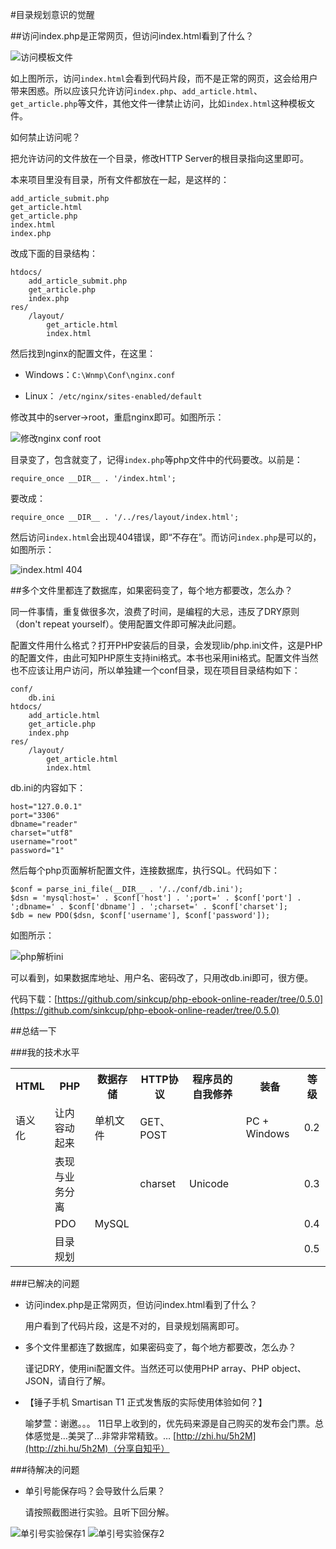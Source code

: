 #目录规划意识的觉醒

##访问index.php是正常网页，但访问index.html看到了什么？

![访问模板文件](http://com-163-sinkcup-php-web-tutorial-create-online-reader.qiniudn.com/some_files_should_not_be_accessed.png)

如上图所示，访问`index.html`会看到代码片段，而不是正常的网页，这会给用户带来困惑。所以应该只允许访问`index.php`、`add_article.html`、`get_article.php`等文件，其他文件一律禁止访问，比如`index.html`这种模板文件。

如何禁止访问呢？

把允许访问的文件放在一个目录，修改HTTP Server的根目录指向这里即可。

本来项目里没有目录，所有文件都放在一起，是这样的：

    add_article_submit.php
    get_article.html
    get_article.php
    index.html
    index.php

改成下面的目录结构：

    htdocs/
        add_article_submit.php
        get_article.php
        index.php
    res/
        /layout/
            get_article.html
            index.html

然后找到nginx的配置文件，在这里：

* Windows：`C:\Wnmp\Conf\nginx.conf`

* Linux： `/etc/nginx/sites-enabled/default`

修改其中的server->root，重启nginx即可。如图所示：

![修改nginx conf root](http://com-163-sinkcup-php-web-tutorial-create-online-reader.qiniudn.com/nginx_root.png)

目录变了，包含就变了，记得`index.php`等php文件中的代码要改。以前是：

    require_once __DIR__ . '/index.html';

要改成：

    require_once __DIR__ . '/../res/layout/index.html';

然后访问`index.html`会出现404错误，即“不存在”。而访问`index.php`是可以的，如图所示：

![index.html 404](http://com-163-sinkcup-php-web-tutorial-create-online-reader.qiniudn.com/index_404.png)

##多个文件里都连了数据库，如果密码变了，每个地方都要改，怎么办？

同一件事情，重复做很多次，浪费了时间，是编程的大忌，违反了DRY原则（don't repeat yourself）。使用配置文件即可解决此问题。

配置文件用什么格式？打开PHP安装后的目录，会发现lib/php.ini文件，这是PHP的配置文件，由此可知PHP原生支持ini格式。本书也采用ini格式。配置文件当然也不应该让用户访问，所以单独建一个conf目录，现在项目目录结构如下：

    conf/
        db.ini
    htdocs/
        add_article.html
        get_article.php
        index.php
    res/
        /layout/
            get_article.html
            index.html

db.ini的内容如下：

    host="127.0.0.1"
    port="3306"
    dbname="reader"
    charset="utf8"
    username="root"
    password="1"

然后每个php页面解析配置文件，连接数据库，执行SQL。代码如下：

    $conf = parse_ini_file(__DIR__ . '/../conf/db.ini');
    $dsn = 'mysql:host=' . $conf['host'] . ';port=' . $conf['port'] . ';dbname=' . $conf['dbname'] . ';charset=' . $conf['charset'];
    $db = new PDO($dsn, $conf['username'], $conf['password']);

如图所示：

![php解析ini](http://com-163-sinkcup-php-web-tutorial-create-online-reader.qiniudn.com/php_parse_ini.png)

可以看到，如果数据库地址、用户名、密码改了，只用改db.ini即可，很方便。

代码下载：[https://github.com/sinkcup/php-ebook-online-reader/tree/0.5.0](https://github.com/sinkcup/php-ebook-online-reader/tree/0.5.0)

##总结一下

###我的技术水平

<table>
    <tr>
        <th>HTML</th>
        <th>PHP</th>
        <th>数据存储</th>
        <th>HTTP协议</th>
        <th>程序员的自我修养</th>
        <th>装备</th>
        <th>等级</th>
    </tr>
    <tr>
        <td>语义化</td>
        <td>让内容动起来</td>
        <td>单机文件</td>
        <td>GET、POST</td>
        <td></td>
        <td>PC + Windows</td>
        <td>0.2</td>
    </tr>
    <tr>
        <td></td>
        <td>表现与业务分离</td>
        <td></td>
        <td>charset</td>
        <td>Unicode</td>
        <td></td>
        <td>0.3</td>
    </tr>
    <tr>
        <td></td>
        <td>PDO</td>
        <td>MySQL</td>
        <td></td>
        <td></td>
        <td></td>
        <td>0.4</td>
    </tr>
    <tr>
        <td></td>
        <td>目录规划</td>
        <td></td>
        <td></td>
        <td></td>
        <td></td>
        <td>0.5</td>
    </tr>

</table>


###已解决的问题

* 访问index.php是正常网页，但访问index.html看到了什么？

    用户看到了代码片段，这是不对的，目录规划隔离即可。

* 多个文件里都连了数据库，如果密码变了，每个地方都要改，怎么办？

    谨记DRY，使用ini配置文件。当然还可以使用PHP array、PHP object、JSON，请自行了解。

* 【锤子手机 Smartisan T1 正式发售版的实际使用体验如何？】

    喻梦萱：谢邀。。。 11日早上收到的，优先码来源是自己购买的发布会门票。总体感觉是…美哭了…非常非常精致。… [http://zhi.hu/5h2M](http://zhi.hu/5h2M)（分享自知乎）

###待解决的问题

* 单引号能保存吗？会导致什么后果？

    请按照截图进行实验。且听下回分解。

![单引号实验保存1](http://com-163-sinkcup-php-web-tutorial-create-online-reader.qiniudn.com/single_quote_mark.png)
![单引号实验保存2](http://com-163-sinkcup-php-web-tutorial-create-online-reader.qiniudn.com/sql_injection.png)

